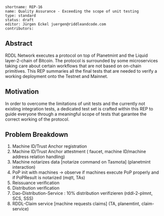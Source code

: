 ```
shortname: REP-16
name: Quality Assurance - Exceeding the scope of unit testing
type: standard
status: draft
editor: Jürgen Eckel juergen@riddleandcode.com
contributors:
```

## **Abstract**
RDDL Network executes a protocol on top of Planetmint and the Liquid layer-2-chain of Bitcoin.
The protocol is surrounded by some microservices taking care about certain workflows that are not based on on-chain primitives. This REP summaries all the final tests that are needed to verify a working deployment onto the Testnet and Mainnet.


## **Motivation**
In order to overcome the limitations of unit tests and the currently not existing integration tests, a dedicated test set is crafted within this REP to guide everyone through a meaningful scope of tests that garantee the correct working of the protocol. 


## **Problem Breakdown**

1. Machine ID/Trust Anchor registration
1. Machine ID/Trust Anchor attestment ( faucet, machine ID/machine address relation handling)
1. Machine notarizes data [notarize command on Tasmota] (planetmint interaction)
1. PoP init with machines -> observe if machines execute PoP properly and if PoPResult is notarized (mqtt, TAs)
1. Reissuance verification
1. Distribution verification
1. Dao-Distribution-Service : 10% distribution verifizieren (rddl-2-plmnt, SCS, SSS)
1. RDDL-Claim service [machine requests claims]  (TA, planemtint, claim-service)


